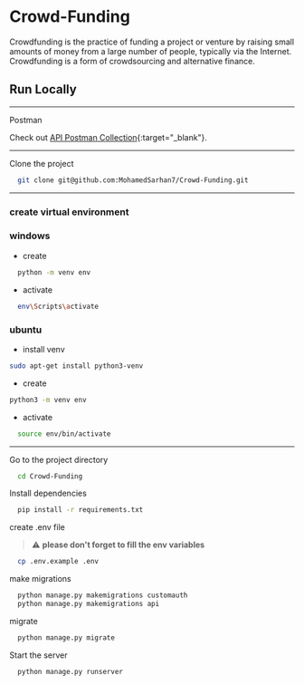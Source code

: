 # Crowd-Funding

Crowdfunding is the practice of funding a project or venture by raising small
amounts of money from a large number of people, typically via the Internet.
Crowdfunding is a form of crowdsourcing and alternative finance.

## Run Locally

<hr>
Postman

Check out [API Postman Collection](https://api.postman.com/collections/19873401-6a3e335f-0f08-4235-a582-38463d019daf?access_key=PMAT-01H1JGTXHZN40X4PX4FW9F1ADM){:target="_blank"}.
<hr>
Clone the project

```bash
  git clone git@github.com:MohamedSarhan7/Crowd-Funding.git
```
<hr>

### create virtual environment 

### windows 
* create 
```bash
  python -m venv env
```
* activate
```bash
  env\Scripts\activate
```

### ubuntu 
* install venv 
```bash
sudo apt-get install python3-venv

```
* create 
```bash
python3 -m venv env
```
* activate
```bash
  source env/bin/activate
```
<hr>

Go to the project directory

```bash
  cd Crowd-Funding
```

Install dependencies

```bash
  pip install -r requirements.txt
```

create .env file

> :warning:
> **please don't forget to fill the env variables**

```bash
  cp .env.example .env
```

make migrations

```bash
  python manage.py makemigrations customauth
  python manage.py makemigrations api
```

migrate

```bash
  python manage.py migrate
```

Start the server

```bash
  python manage.py runserver
```
